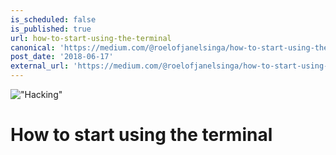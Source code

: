 ```yaml
---
is_scheduled: false
is_published: true
url: how-to-start-using-the-terminal
canonical: 'https://medium.com/@roelofjanelsinga/how-to-start-using-the-terminal-9116662bd5e'
post_date: '2018-06-17'
external_url: 'https://medium.com/@roelofjanelsinga/how-to-start-using-the-terminal-9116662bd5e'
---
```


!["Hacking"](/images/articles/1_mxwl0_gdFfhnpXeh8RozCA.jpeg)

# How to start using the terminal